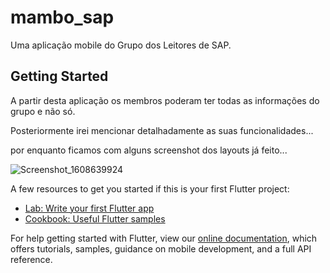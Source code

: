 # mambo_sap

Uma aplicação mobile do Grupo dos Leitores de SAP.

## Getting Started

A partir desta aplicação os membros poderam ter todas as informações do grupo e não só.

Posteriormente irei mencionar detalhadamente as suas funcionalidades...

por enquanto ficamos com alguns screenshot dos layouts já feito...

![Screenshot_1608639924](https://user-images.githubusercontent.com/42887695/102891271-3151ef80-445e-11eb-95aa-5af83f93bc84.png)


A few resources to get you started if this is your first Flutter project:

- [Lab: Write your first Flutter app](https://flutter.dev/docs/get-started/codelab)
- [Cookbook: Useful Flutter samples](https://flutter.dev/docs/cookbook)

For help getting started with Flutter, view our
[online documentation](https://flutter.dev/docs), which offers tutorials,
samples, guidance on mobile development, and a full API reference.
